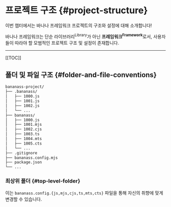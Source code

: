 # 프로젝트 구조 {#project-structure}

<!-- @include: @/shared/wip.ko.md -->

이번 챕터에서는 바나나 프레임워크 프로젝트의 구조와 설정에 대해 소개합니다!

바나나 프레임워크는 단순 라이브러리<sup>Library</sup>가 아닌 <strong>프레임워크<sup>Framework</sup></strong>로서, 사용자들이 따라야 할 모범적인 프로젝트 구조 및 설정이 존재합니다.

---

[[TOC]]

## 폴더 및 파일 구조 {#folder-and-file-conventions}

```sh
bananass-project/
├── .bananass/
│   ├── 1000.js
│   ├── 1001.js
│   ├── 1002.js
│   └── ...
├── bananass/
│   ├── 1000.js
│   ├── 1001.mjs
│   ├── 1002.cjs
│   ├── 1003.ts
│   ├── 1004.mts
│   ├── 1005.cts
│   └── ...
├── .gitignore
├── bananass.config.mjs
├── package.json
└── ...
```

### 최상위 폴더 {#top-level-folder}

이는 `bananass.config.{js,mjs,cjs,ts,mts,cts}` 파일을 통해 자신의 취향에 맞게 변경할 수 있습니다.
